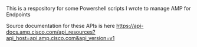 This is a respository for some Powershell scripts I wrote to manage AMP for Endpoints

Source documentation for these APIs is here
https://api-docs.amp.cisco.com/api_resources?api_host=api.amp.cisco.com&api_version=v1


